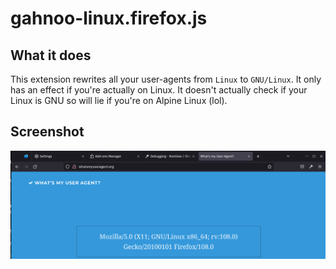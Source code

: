 # gahnoo-linux.firefox.js

## What it does

This extension rewrites all your user-agents from `Linux` to `GNU/Linux`. It only has an effect if you're actually on Linux. It doesn't actually check if your Linux is GNU so will lie if you're on Alpine Linux (lol).

## Screenshot

![](doc/screenshot.webp)
